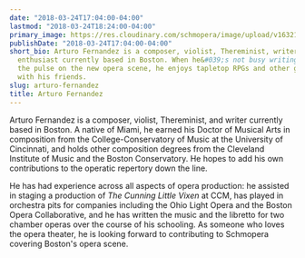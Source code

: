 ```yaml
---
date: "2018-03-24T17:04:00-04:00"
lastmod: "2018-03-24T18:24:00-04:00"
primary_image: https://res.cloudinary.com/schmopera/image/upload/v1632158428/media/2021/09/AF-2021-9-2-9_oucja6.jpg
publishDate: "2018-03-24T17:04:00-04:00"
short_bio: Arturo Fernandez is a composer, violist, Thereminist, writer, and opera
  enthusiast currently based in Boston. When he&#039;s not busy writing or checking
  the pulse on the new opera scene, he enjoys tapletop RPGs and other geeky undertakings
  with his friends.
slug: arturo-fernandez
title: Arturo Fernandez
---
```

Arturo Fernandez is a composer, violist, Thereminist, and writer currently based in Boston. A native of Miami, he earned his Doctor of Musical Arts in composition from the College-Conservatory of Music at the University of Cincinnati, and holds other composition degrees from the Cleveland Institute of Music and the Boston Conservatory. He hopes to add his own contributions to the operatic repertory down the line.

He has had experience across all aspects of opera production: he assisted in staging a production of *The Cunning Little Vixen* at CCM, has played in orchestra pits for companies including the Ohio Light Opera and the Boston Opera Collaborative, and he has written the music and the libretto for two chamber operas over the course of his schooling. As someone who loves the opera theater, he is looking forward to contributing to Schmopera covering Boston's opera scene.